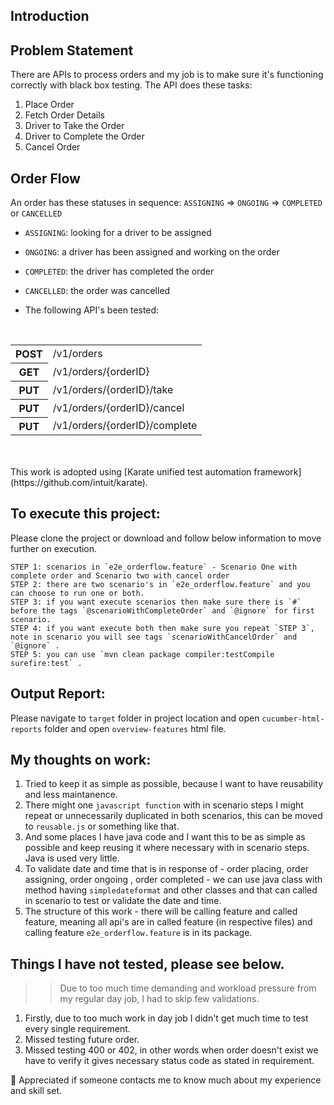 ## Introduction

## Problem Statement

There are APIs to process orders and my job is to make sure it's functioning correctly with black box testing. The API does these tasks:
1. Place Order
2. Fetch Order Details
3. Driver to Take the Order
4. Driver to Complete the Order
5. Cancel Order

## Order Flow

An order has these statuses in sequence: `ASSIGNING` => `ONGOING` => `COMPLETED` or `CANCELLED`
   - `ASSIGNING`: looking for a driver to be assigned
   - `ONGOING`: a driver has been assigned and working on the order
   - `COMPLETED`: the driver has completed the order
   - `CANCELLED`: the order was cancelled
   
   
   - The following API's been tested:
    
<table>
<tr>
 <th>POST</th>
 <td>/v1/orders </td>
</tr>
<tr>
<th>GET</th>
 <td>/v1/orders/{orderID} </td>
</tr>
<tr>
<th>PUT</th>
 <td>/v1/orders/{orderID}/take </td>
</tr> 
<tr>
<th>PUT</th>
 <td>/v1/orders/{orderID}/cancel </td>
</tr>   
<tr>
<tr>
<th>PUT</th>
 <td>/v1/orders/{orderID}/complete </td>
</tr>   
<tr>
&nbsp;&nbsp;</table>
  <br/><br/> 
This work is adopted using [Karate unified test automation framework](https://github.com/intuit/karate).

## To execute this project:

Please clone the project or download and follow below information to move further on execution.

```
STEP 1: scenarios in `e2e_orderflow.feature` - Scenario One with complete order and Scenario two with cancel order
STEP 2: there are two scenario's in `e2e_orderflow.feature` and you can choose to run one or both.
STEP 3: if you want execute scenarios then make sure there is `#` before the tags `@scenarioWithCompleteOrder` and `@ignore` for first scenario.
STEP 4: if you want execute both then make sure you repeat `STEP 3`, note in scenario you will see tags `scenarioWithCancelOrder` and `@ignore` .
STEP 5: you can use `mvn clean package compiler:testCompile surefire:test` .
```

## Output Report:

Please navigate to `target` folder in project location and open `cucumber-html-reports` folder and open `overview-features` html file.

## My thoughts on work:

1. Tried to keep it as simple as possible, because I want to have reusability and less maintanence.
2. There might one `javascript function` with in scenario steps I might repeat or unnecessarily duplicated in both scenarios, this can be moved to `reusable.js` or something like that.
3. And some places I have java code and I want this to be as simple as possible and keep reusing it where necessary with in scenario steps. Java is used very little. 
4. To validate date and time that is in response of - order placing, order assigning, order ongoing , order completed - we can use java class with method 
   having `simpledateformat` and other classes and that can called in scenario to test or validate the date and time.
4. The structure of this work - there will be calling feature and called feature, meaning all api's are in called feature (in respective files) and
   calling feature `e2e_orderflow.feature` is in its package.
   
## Things I have not tested, please see below.

   >> Due to too much time demanding and workload pressure from my regular day job, I had to skip few validations.

1. Firstly, due to too much work in day job I didn't get much time to test every single requirement.
2. Missed testing future order.
2. Missed testing 400 or 402, in other words when order doesn't exist we have to verify it gives necessary status code as stated in requirement.


:pray: Appreciated if someone contacts me to know much about my experience and skill set.



<br/>

  




